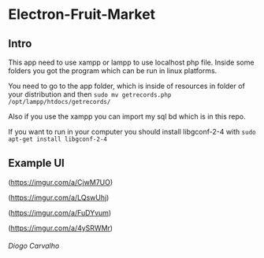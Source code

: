 # Electron-Fruit-Market

## Intro
This app need to use xampp or lampp to use localhost php file. Inside some folders you got the program which can be run in linux platforms.

You need to go to the app folder, which is inside of resources in folder of your distribution and then `sudo mv getrecords.php /opt/lampp/htdocs/getrecords/`

Also if you use the xampp you can import my sql bd which is in this repo.

If you want to run in your computer you should install libgconf-2-4  with `sudo apt-get install libgconf-2-4`




## Example UI 
(https://imgur.com/a/CjwM7UO)

(https://imgur.com/a/LQswUhj)

(https://imgur.com/a/FuDYvum)

(https://imgur.com/a/4ySRWMr)

###### Diogo Carvalho
